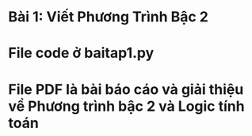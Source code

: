 # Bài 1: Viết Phương Trình Bậc 2  
# File code ở baitap1.py
# File PDF là bài báo cáo và giải thiệu về Phương trình bậc 2 và Logic tính toán 
